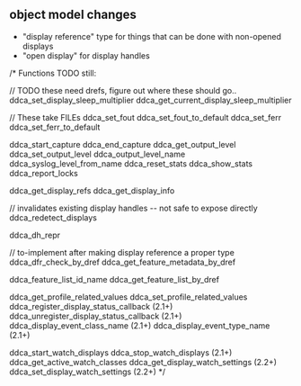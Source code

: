 
## object model changes
 - "display reference" type for things that can be done with non-opened displays
 - "open display" for display handles


/*
Functions TODO still:

// TODO these need drefs, figure out where these should go..
ddca_set_display_sleep_multiplier
ddca_get_current_display_sleep_multiplier

// These take FILEs
ddca_set_fout
ddca_set_fout_to_default
ddca_set_ferr
ddca_set_ferr_to_default

ddca_start_capture
ddca_end_capture
ddca_get_output_level
ddca_set_output_level
ddca_output_level_name
ddca_syslog_level_from_name
ddca_reset_stats
ddca_show_stats
ddca_report_locks

ddca_get_display_refs
ddca_get_display_info

// invalidates existing display handles -- not safe to expose directly
ddca_redetect_displays


ddca_dh_repr





// to-implement after making display reference a proper type
ddca_dfr_check_by_dref
ddca_get_feature_metadata_by_dref


ddca_feature_list_id_name
ddca_get_feature_list_by_dref




ddca_get_profile_related_values
ddca_set_profile_related_values
ddca_register_display_status_callback (2.1+)
ddca_unregister_display_status_callback (2.1+)
ddca_display_event_class_name (2.1+)
ddca_display_event_type_name (2.1+)

ddca_start_watch_displays
ddca_stop_watch_displays (2.1+)
ddca_get_active_watch_classes
ddca_get_display_watch_settings (2.2+)
ddca_set_display_watch_settings (2.2+)
*/